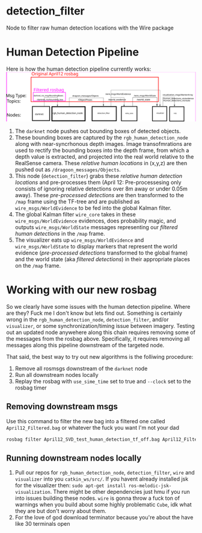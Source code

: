 # detection_filter
Node to filter raw human detection locations with the Wire package

# Human Detection Pipeline
Here is how the human detection pipeline currently works:
![Human Detection Pipeline](graphic.svg)

1. The `darknet` node pushes out bounding boxes of detected objects. 
1. These bounding boxes are captured by the `rgb_human_detection_node` along with near-syncrhonous depth images. Image transofmrations are used to rectify the bounding boxes into the depth frame, from which a depth value is extracted, and projected into the real world relative to the RealSense camera. These *relative human locations* in (x,y,z) are then pushed out as `/dragoon_messages/Objects`.
2. This node (`detection_filter`) grabs these *relative human detection locations* and pre-processes them (April 12: Pre-processesing only consists of ignoring relative detections over 8m away or under 0.05m away). These *pre-processed detections* are then transformed to the `/map` frame using the TF-tree and are published as `wire_msgs/WorldEvidence` to be fed into the global Kalman filter.
3. The global Kalman filter `wire_core` takes in these `wire_msgs/WorldEvidence` evidences, does probability magic, and outputs `wire_msgs/WorldState` messages representing our *filtered human detections* in the `/map` frame. 
4. The visualizer eats up `wire_msgs/WorldEvidence` and `wire_msgs/WorldState` to display markers that represent the world evidence (*pre-processed detections* transformed to the global frame) and the world state (aka *filtered detections*) in their appropriate places on the `/map` frame. 

# Working with our new rosbag
So we clearly have some issues with the human detection pipeline. Where are they? Fuck me I don't know but lets find out. Something is certainly wrong in the `rgb_human_detection_node`, `detection_filter`, and/or `visualizer`, or some synchronization/timing issue between imagery. Testing out an updated node anywehere along this chain requires removing some of the messages from the rosbag above. Specifically, it requires removing all messages along this pipeline downstream of the targeted node. 

That said, the best way to try out new algorithms is the folliwing procedure:

1. Remove all rosmsgs downstream of the `darknet` node
2. Run all downstream nodes locally
3. Replay the rosbag with `use_sime_time` set to true and `--clock` set to the rosbag timer

## Removing downstream msgs

Use this command to filter the new bag into a filtered one called `April12_Filtered.bag` or whatever the fuck you want I'm not your dad

```bash
rosbag filter April12_SVD_test_human_detection_tf_off.bag April12_Filtered.bag "topic!='/world_state' and topic!='/world_evidence' and topic!='/ObjectPoses'"
```

## Running downstream nodes locally
1. Pull our repos for `rgb_human_detection_node`, `detection_filter`, `wire` and `visualizer` into you `catkin_ws/src/`. If you havent already installed jsk for the visualizer then: `sudo apt-get install ros-melodic-jsk-visualization`. There might be other dependencies just hmu if you run into issues building these nodes. `wire` is gonna throw a fuck ton of warnings when you build about some highly problematic `Cube`, idk what they are but don't worry about them.
2. For the love of god download terminator because you're about the have like 30 terminals open



